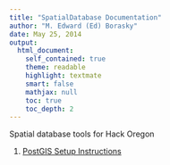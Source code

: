 ```yaml
---
title: "SpatialDatabase Documentation"
author: "M. Edward (Ed) Borasky"
date: May 25, 2014
output:
  html_document:
    self_contained: true
    theme: readable
    highlight: textmate
    smart: false
    mathjax: null
    toc: true
    toc_depth: 2
---
```


Spatial database tools for Hack Oregon

1. [PostGIS Setup Instructions](PostGIS-Setup.html)
